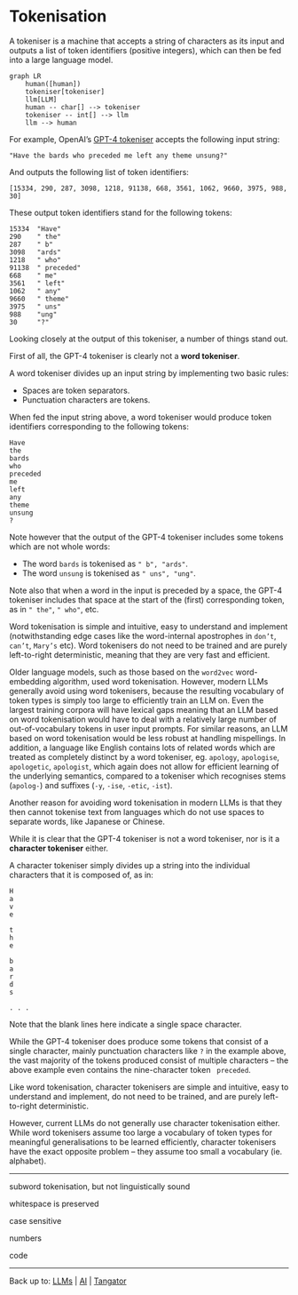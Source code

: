 # Tokenisation

A tokeniser is a machine that accepts a string of characters as its input and outputs a list of token identifiers (positive integers), which can then be fed into a large language model.

```mermaid
graph LR
    human([human])
    tokeniser[tokeniser]
    llm[LLM]
    human -- char[] --> tokeniser
    tokeniser -- int[] --> llm
    llm --> human
```

For example, OpenAI’s [GPT-4 tokeniser](https://platform.openai.com/tokenizer) accepts the following input string:
```
"Have the bards who preceded me left any theme unsung?"
```
And outputs the following list of token identifiers:
```
[15334, 290, 287, 3098, 1218, 91138, 668, 3561, 1062, 9660, 3975, 988, 30]
```
These output token identifiers stand for the following tokens:
```
15334  "Have"
290    " the"
287    " b"
3098   "ards"
1218   " who"
91138  " preceded"
668    " me"
3561   " left"
1062   " any"
9660   " theme"
3975   " uns"
988    "ung"
30     "?"
```

Looking closely at the output of this tokeniser, a number of things stand out.

First of all, the GPT-4 tokeniser is clearly not a **word tokeniser**.

A word tokeniser divides up an input string by implementing two basic rules:
- Spaces are token separators.
- Punctuation characters are tokens.

When fed the input string above, a word tokeniser would produce token identifiers corresponding to the following tokens:
```
Have
the
bards
who
preceded
me
left
any
theme
unsung
?
```

Note however that the output of the GPT-4 tokeniser includes some tokens which are not whole words:
- The word `bards` is tokenised as `" b", "ards"`.
- The word `unsung` is tokenised as `" uns", "ung"`.

Note also that when a word in the input is preceded by a space, the GPT-4 tokeniser includes that space at the start of the (first) corresponding token, as in `" the"`, `" who"`, etc.

Word tokenisation is simple and intuitive, easy to understand and implement (notwithstanding edge cases like the word-internal apostrophes in `don’t`, `can’t`, `Mary’s` etc). Word tokenisers do not need to be trained and are purely left-to-right deterministic, meaning that they are very fast and efficient.

Older language models, such as those based on the `word2vec` word-embedding algorithm, used word tokenisation. However, modern LLMs generally avoid using word tokenisers, because the resulting vocabulary of token types is simply too large to efficiently train an LLM on. Even the largest training corpora will have lexical gaps meaning that an LLM based on word tokenisation would have to deal with a relatively large number of out-of-vocabulary tokens in user input prompts. For similar reasons, an LLM based on word tokenisation would be less robust at handling mispellings. In addition, a language like English contains lots of related words which are treated as completely distinct by a word tokeniser, eg. `apology`, `apologise`, `apologetic`, `apologist`, which again does not allow for efficient learning of the underlying semantics, compared to a tokeniser which recognises stems (`apolog-`) and suffixes (`-y`, `-ise`, `-etic`, `-ist`).

Another reason for avoiding word tokenisation in modern LLMs is that they then cannot tokenise text from languages which do not use spaces to separate words, like Japanese or Chinese.

While it is clear that the GPT-4 tokeniser is not a word tokeniser, nor is it a **character tokeniser** either.

A character tokeniser simply divides up a string into the individual characters that it is composed of, as in:
```
H
a
v
e

t
h
e

b
a
r
d
s 

. . .
```
Note that the blank lines here indicate a single space character.

While the GPT-4 tokeniser does produce some tokens that consist of a single character, mainly punctuation characters like `?` in the example above, the vast majority of the tokens produced consist of multiple characters – the above example even contains the nine-character token ` preceded`.

Like word tokenisation, character tokenisers are simple and intuitive, easy to understand and implement, do not need to be trained, and are purely left-to-right deterministic.

However, current LLMs do not generally use character tokenisation either. While word tokenisers assume too large a vocabulary of token types for meaningful generalisations to be learned efficiently, character tokenisers have the exact opposite problem – they assume too small a vocabulary (ie. alphabet).

----



subword tokenisation, but not linguistically sound

whitespace is preserved

case sensitive

numbers

code





----

Back up to: [LLMs](index.md) | [AI](../index.md) | [Tangator](../../index.md)
